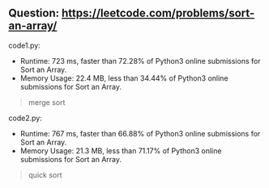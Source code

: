 ## Question: https://leetcode.com/problems/sort-an-array/

code1.py:
* Runtime: 723 ms, faster than 72.28% of Python3 online submissions for Sort an Array.
* Memory Usage: 22.4 MB, less than 34.44% of Python3 online submissions for Sort an Array.
> merge sort

code2.py:
* Runtime: 767 ms, faster than 66.88% of Python3 online submissions for Sort an Array.
* Memory Usage: 21.3 MB, less than 71.17% of Python3 online submissions for Sort an Array.
> quick sort